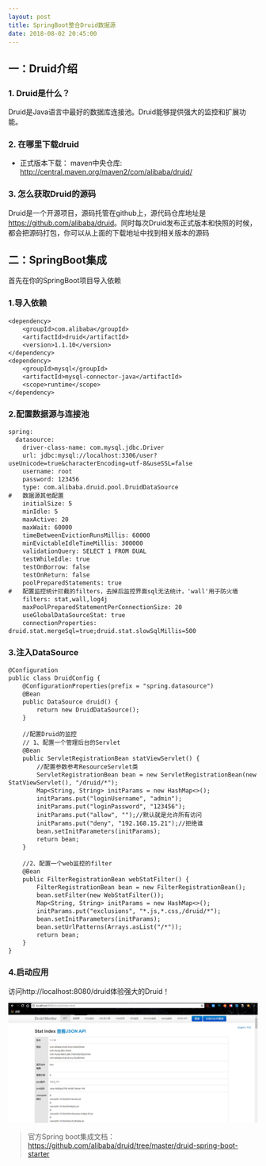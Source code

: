 ```yaml
---
layout: post
title: SpringBoot整合Druid数据源
date: 2018-08-02 20:45:00
---
```

## 一：Druid介绍

### 1. Druid是什么？

Druid是Java语言中最好的数据库连接池。Druid能够提供强大的监控和扩展功能。

### 2. 在哪里下载druid

- 正式版本下载：
  maven中央仓库: <http://central.maven.org/maven2/com/alibaba/druid/> 

### 3. 怎么获取Druid的源码

Druid是一个开源项目，源码托管在github上，源代码仓库地址是 <https://github.com/alibaba/druid>。同时每次Druid发布正式版本和快照的时候，都会把源码打包，你可以从上面的下载地址中找到相关版本的源码



## 二：SpringBoot集成

首先在你的SpringBoot项目导入依赖

### 1.导入依赖

```
<dependency>
    <groupId>com.alibaba</groupId>
    <artifactId>druid</artifactId>
    <version>1.1.10</version>
</dependency>
<dependency>
	<groupId>mysql</groupId>
	<artifactId>mysql-connector-java</artifactId>
	<scope>runtime</scope>
</dependency>
```

### 2.配置数据源与连接池

```
spring:
  datasource:
    driver-class-name: com.mysql.jdbc.Driver
    url: jdbc:mysql://localhost:3306/user?useUnicode=true&characterEncoding=utf-8&useSSL=false
    username: root
    password: 123456
    type: com.alibaba.druid.pool.DruidDataSource
#   数据源其他配置
    initialSize: 5
    minIdle: 5
    maxActive: 20
    maxWait: 60000
    timeBetweenEvictionRunsMillis: 60000
    minEvictableIdleTimeMillis: 300000
    validationQuery: SELECT 1 FROM DUAL
    testWhileIdle: true
    testOnBorrow: false
    testOnReturn: false
    poolPreparedStatements: true
#   配置监控统计拦截的filters，去掉后监控界面sql无法统计，'wall'用于防火墙
    filters: stat,wall,log4j
    maxPoolPreparedStatementPerConnectionSize: 20
    useGlobalDataSourceStat: true
    connectionProperties: druid.stat.mergeSql=true;druid.stat.slowSqlMillis=500
```

### 3.注入DataSource

```
@Configuration
public class DruidConfig {
    @ConfigurationProperties(prefix = "spring.datasource")
    @Bean
    public DataSource druid() {
        return new DruidDataSource();
    }

    //配置Druid的监控
    // 1、配置一个管理后台的Servlet
    @Bean
    public ServletRegistrationBean statViewServlet() {
        //配置参数参考ResourceServlet类
        ServletRegistrationBean bean = new ServletRegistrationBean(new StatViewServlet(), "/druid/*");
        Map<String, String> initParams = new HashMap<>();
        initParams.put("loginUsername", "admin");
        initParams.put("loginPassword", "123456");
        initParams.put("allow", "");//默认就是允许所有访问
        initParams.put("deny", "192.168.15.21");//拒绝谁
        bean.setInitParameters(initParams);
        return bean;
    }

    //2、配置一个web监控的filter
    @Bean
    public FilterRegistrationBean webStatFilter() {
        FilterRegistrationBean bean = new FilterRegistrationBean();
        bean.setFilter(new WebStatFilter());
        Map<String, String> initParams = new HashMap<>();
        initParams.put("exclusions", "*.js,*.css,/druid/*");
        bean.setInitParameters(initParams);
        bean.setUrlPatterns(Arrays.asList("/*"));
        return bean;
    }
}
```

### 4.启动应用

访问http://localhost:8080/druid体验强大的Druid！

![](./20180802SpringBoot整合Druid数据源/1136672-20180802204514162-477947424.png)
> 官方Spring boot集成文档：https://github.com/alibaba/druid/tree/master/druid-spring-boot-starter
